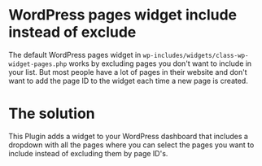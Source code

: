 # WordPress pages widget include instead of exclude
The default WordPress pages widget in `wp-includes/widgets/class-wp-widget-pages.php` works by excluding pages you don't want to include in your list. But most people have a lot of pages in their website and don't want to add the page ID to the widget each time a new page is created.

# The solution
This Plugin adds a widget to your WordPress dashboard that includes a dropdown with all the pages where you can select the pages you want to include instead of excluding them by page ID's.


